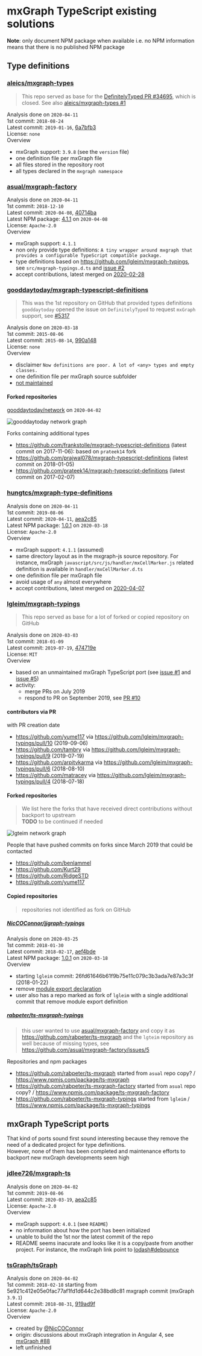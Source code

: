# mxGraph TypeScript existing solutions

**Note**: only document NPM package when available i.e. no NPM information means that there is no published NPM package


## Type definitions

### <a name="aleics"></a> [aleics/mxgraph-types](https://github.com/aleics/mxgraph-types)

> This repo served as base for the [DefinitelyTyped PR #34695](https://github.com/DefinitelyTyped/DefinitelyTyped/pull/34695),
> which is closed. See also [aleics/mxgraph-types #1](https://github.com/aleics/mxgraph-types/issues/1)

Analysis done on `2020-04-11`  
1st commit: `2018-08-24`  
Latest commit: `2019-01-16`, [6a7bfb3](https://github.com/aleics/mxgraph-types/commit/6a7bfb3f6a8ac33d4c83ddbee2c2f8e946834b12)  
License: `none`  
Overview
- mxGraph support: `3.9.8` (see the `version` file)
- one definition file per mxGraph file
- all files stored in the repository root
- all types declared in the `mxgraph namespace`


### [asual/mxgraph-factory](https://github.com/asual/mxgraph-factory)

Analysis done on `2020-04-11`  
1st commit: `2018-12-10`  
Latest commit: `2020-04-08`, [40714ba](https://github.com/asual/mxgraph-factory/commit/40714bad98906c3ae3d0e02ff2d312e88ec73177)  
Latest NPM package: [4.1.1](https://www.npmjs.com/package/mxgraph-factory) on `2020-04-08`   
License: `Apache-2.0`  
Overview
- mxGraph support: `4.1.1`
- non only provide type definitions: `A tiny wrapper around mxgraph that provides a configurable TypeScript compatible package.`
- type definitions based on https://github.com/lgleim/mxgraph-typings, see `src/mxgraph-typings.d.ts` and [issue #2](https://github.com/asual/mxgraph-factory/issues/2#issuecomment-522977770)
- accept contributions, latest merged on [2020-02-28](https://github.com/asual/mxgraph-factory/pull/7) 


### [gooddaytoday/mxgraph-typescript-definitions](https://github.com/gooddaytoday/mxgraph-typescript-definitions)

> This was the 1st repository on GitHub that provided types definitions  
> `gooddaytoday` opened the issue on `DefinitelyTyped` to request `mxGraph` support, see [#5317](https://github.com>/DefinitelyTyped/DefinitelyTyped/issues/5317)

Analysis done on `2020-03-18`  
1st commit: `2015-08-06`  
Latest commit: `2015-08-14`, [990a148](https://github.com/gooddaytoday/mxgraph-typescript-definitions/commit/990a148a2dd2a603c3137957b39663d5a1d772c7)  
License: `none`  
Overview
- disclaimer `Now definitions are poor. A lot of <any> types and empty classes.`
- one definition file per mxGraph source subfolder
- [not maintained](https://github.com/gooddaytoday/mxgraph-typescript-definitions/issues/1#issuecomment-225819484)

#### Forked repositories

[gooddaytoday/network](https://github.com/gooddaytoday/mxgraph-typescript-definitions/network) on `2020-04-02`

![gooddaytoday network graph](images/network_gooddaytoday_mxgraph-typescript-definitions_2020-04-02.png)

Forks containing additional types
- https://github.com/frankstolle/mxgraph-typescript-definitions (latest commit on 2017-11-06): based on `prateek14` fork
- https://github.com/prajwal078/mxgraph-typescript-definitions (latest commit on 2018-01-05)
- https://github.com/prateek14/mxgraph-typescript-definitions (latest commit on 2017-02-07)


### <a name="hungtcs"></a> [hungtcs/mxgraph-type-definitions](https://github.com/hungtcs/mxgraph-type-definitions)

Analysis done on `2020-04-11`  
1st commit: `2019-08-06`  
Latest commit: `2020-04-11`, [aea2c85](https://github.com/hungtcs/mxgraph-type-definitions/commit/aea2c85674c2307b29aa703cf63b84189dfb4d1d)  
Latest NPM package: [1.0.1](https://www.npmjs.com/package/mxgraph-type-definitions) on `2020-03-18`   
License: `Apache-2.0`  
Overview
- mxGraph support: `4.1.1` (assumed)
- same directory layout as in the mxgraph-js source repository. For instance, mxGraph `javascript/src/js/handler/mxCellMarker.js`
related definition is available in `handler/mxCellMarker.d.ts`
- one definition file per mxGraph file
- avoid usage of `any` almost everywhere
- accept contributions, latest merged on [2020-04-07](https://github.com/hungtcs/mxgraph-type-definitions/pull/2)


### [lgleim/mxgraph-typings](https://github.com/lgleim/mxgraph-typings)
> This repo served as base for a lot of forked or copied repository on GitHub

Analysis done on `2020-03-03`  
1st commit: `2018-01-09`  
Latest commit: `2019-07-19`, [474719e](https://github.com/lgleim/mxgraph-typings/commit/474719ec8cedbb1ae5ea2cf121a41db105043374)  
License: `MIT`  
Overview
- based on an unmaintained mxGraph TypeScript port (see [issue #1](https://github.com/lgleim/mxgraph-typings/issues/1#issuecomment-361839172)
and [issue #5](https://github.com/lgleim/mxgraph-typings/issues/5#issuecomment-511413584))
- activity:
  - merge PRs on July 2019
  - respond to PR on September 2019, see [PR #10](https://github.com/lgleim/mxgraph-typings/pull/10)

#### contributors via PR

with PR creation date
- https://github.com/yume117 via https://github.com/lgleim/mxgraph-typings/pull/10 (2019-09-06)
- https://github.com/tambry via https://github.com/lgleim/mxgraph-typings/pull/9 (2019-07-19)
- https://github.com/arpitvkarma via https://github.com/lgleim/mxgraph-typings/pull/6 (2018-08-10)
- https://github.com/matracey via https://github.com/lgleim/mxgraph-typings/pull/4 (2018-07-18)

#### Forked repositories
> We list here the forks that have received direct contributions without backport to upstream  
> **TODO** to be continued if needed

![lgteim network graph](images/network_lgleim_mxgraph-typings_2020-04-03.png)

People that have pushed commits on forks since March 2019 that could be contacted
- https://github.com/benlammel
- https://github.com/Kurt29
- https://github.com/RidgeSTD
- https://github.com/yume117


#### Copied repositories
> repositories not identified as fork on GitHub

##### [NicCOConnor/jjgraph-typings](https://github.com/NicCOConnor/jjgraph-typings)

Analysis done on `2020-03-25`  
1st commit: `2018-01-30`  
Latest commit: `2018-02-17`, [aef4bde](https://github.com/NicCOConnor/jjgraph-typings/commit/aef4bdecc03c7fd31eb996e93777d307fdaefba3)  
Latest NPM package: [1.0.1](https://www.npmjs.com/package/mxgraph-type-definitions) on `2020-03-18`   
Overview
- starting `lgleim` commit: 26fd61646b61f9b75e11c079c3b3ada7e87a3c3f (2018-01-22)
- remove [module export declaration](https://github.com/NicCOConnor/jjgraph-typings/commit/b4638b6e3d22b19a372f42f5e1dc254266757f0e)
- user also has a repo marked as fork of `lgleim` with a single additional commit that remove module export definition



##### [rabpeter/ts-mxgraph-typings](https://github.com/rabpeter/ts-mxgraph-typings)
> this user wanted to use [asual/mxgraph-factory](https://github.com/asual/mxgraph-factory) and copy it as https://github.com/rabpeter/ts-mxgraph
> and the `lgteim` repository as well because of missing types, see https://github.com/asual/mxgraph-factory/issues/5 

Repositories and npm packages
- https://github.com/rabpeter/ts-mxgraph started from `asual` repo copy? / https://www.npmjs.com/package/ts-mxgraph
- https://github.com/rabpeter/ts-mxgraph-factory started from `asual` repo copy? / https://www.npmjs.com/package/ts-mxgraph-factory
- https://github.com/rabpeter/ts-mxgraph-typings started from `lgleim` / https://www.npmjs.com/package/ts-mxgraph-typings



## mxGraph TypeScript ports

That kind of ports sound first sound interesting because they remove the need of a dedicated project for type
definitions.  
However, none of them has been completed and maintenance efforts to backport new mxGraph developments seem high


### [jdlee726/mxgraph-ts](https://github.com/jdlee726/mxgraph-ts)

Analysis done on `2020-04-02`  
1st commit: `2019-08-06`  
Latest commit: `2020-03-19`, [aea2c85](https://github.com/jdlee726/mxgraph-ts/commit/885dcea5ba01ea66fadb325b6d062ac85fd06e18)  
License: `Apache-2.0`  
Overview
- mxGraph support: `4.0.1` (see `README`)
- no information about how the port has been initialized
- unable to build the 1st nor the latest commit of the repo
- README seems inacurate and looks like it is a copy/paste from another project. For instance, the mxGraph link point to
[lodash#debounce](https://lodash.com/docs/4.17.15#debounce)


### [tsGraph/tsGraph](https://github.com/tsGraph/tsGraph)

Analysis done on `2020-04-02`  
1st commit: `2018-02-18` starting from 5e921c412e05e0fac77af1fd1d644c2e38bd8c81 mxgraph commit (mxGraph `3.9.1`)    
Latest commit: `2018-08-31`, [919ad9f](https://github.com/tsGraph/tsGraph/commit/919ad9f6f2cd2ec60bd84c20c96c3b0d718c2b0c)  
License: `Apache-2.0`  
Overview
- created by [@NicCOConnor](https://github.com/NicCOConnor)
- origin: discussions about mxGraph integration in Angular 4, see [mxGraph #88](https://github.com/jgraph/mxgraph/issues/88#issuecomment-334282623)
- left unfinished